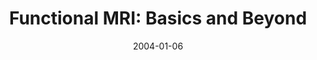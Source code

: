 ---
title: "Functional MRI: Basics and Beyond"
project_id: 
date: 2004-01-06
conference_id: ""
presenters:
   - peter_bandettini
summary: "<p>32’nd Annual International Neuropsychological Meeting, Baltimore, MD</p>"
file: /assets/presentations/T147.ppt
filename: T147.ppt
layout: presentation
---